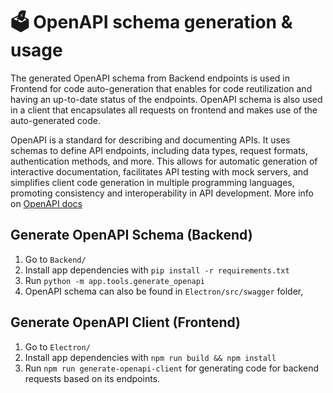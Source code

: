 # 🗳️ OpenAPI schema generation & usage

The generated OpenAPI schema from Backend endpoints is used in Frontend for code auto-generation that enables for code reutilization and having an up-to-date status of the endpoints. OpenAPI schema is also used in a client that encapsulates all requests on frontend and makes use of the auto-generated code.

OpenAPI is a standard for describing and documenting APIs. It uses schemas to define API endpoints, including data types, request formats, authentication methods, and more. This allows for automatic generation of interactive documentation, facilitates API testing with mock servers, and simplifies client code generation in multiple programming languages, promoting consistency and interoperability in API development. More info on [OpenAPI docs](https://swagger.io/specification/)


## Generate OpenAPI Schema (Backend)

1. Go to `Backend/`
2. Install app dependencies with `pip install -r requirements.txt`
3. Run `python -m app.tools.generate_openapi`
4. OpenAPI schema can also be found in `Electron/src/swagger` folder,

## Generate OpenAPI Client (Frontend)

1. Go to `Electron/`
2. Install app dependencies with `npm run build && npm install`
3. Run `npm run generate-openapi-client` for generating code for backend requests based on its endpoints.
